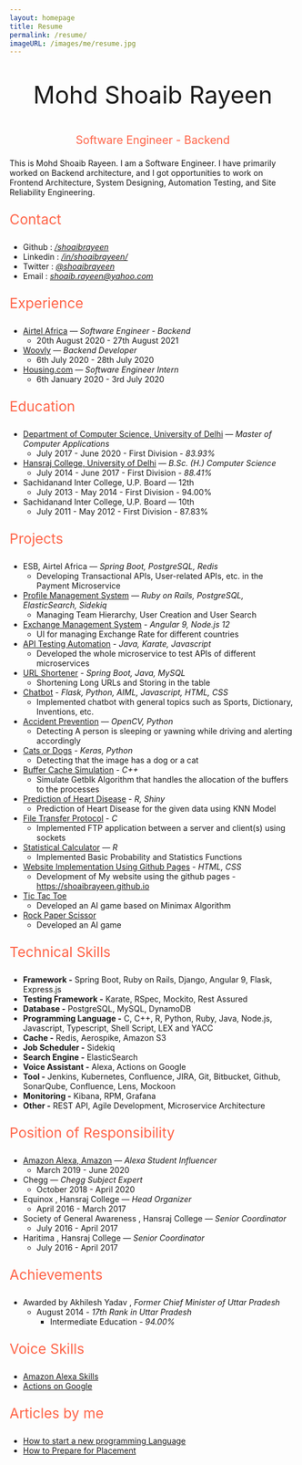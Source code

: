 ```yaml
---
layout: homepage
title: Resume
permalink: /resume/
imageURL: /images/me/resume.jpg
---
```


<p style="text-align: center; font-size: 3em">
Mohd Shoaib Rayeen
</p>
<p style="text-align: center; color: #FF6347; font-size: 1.4em">
Software Engineer - Backend
</p>

This is Mohd Shoaib Rayeen. I am a Software Engineer. I have primarily worked on Backend architecture, and I got opportunities to work on Frontend Architecture, System Designing, Automation Testing, and Site Reliability Engineering.

<p style="text-align: left; color: #FF6347; font-size: 1.75em">
  Contact
</p>

- Github : _[/shoaibrayeen](https://github.com/shoaibrayeen)_
- Linkedin : _[/in/shoaibrayeen/](https://www.linkedin.com/in/shoaibrayeen/)_
- Twitter : _[@shoaibrayeen](https://twitter.com/Shoaibrayeen)_
- Email : _<shoaib.rayeen@yahoo.com>_

<p style="text-align: left; color: #FF6347; font-size: 1.75em">
  Experience
</p>

- [Airtel Africa](https://airtel.africa) — _Software Engineer - Backend_
    - 20th August 2020 - 27th August 2021
- [Woovly](https://www.woovly.com/) — _Backend Developer_
    - 6th July 2020 - 28th July 2020
- [Housing.com](https://housing.com/) — _Software Engineer Intern_
    - 6th January 2020 - 3rd July 2020

<p style="text-align: left; color: #FF6347; font-size: 1.75em">
  Education 
</p>

- [Department of Computer Science, University of Delhi](http://cs.du.ac.in/) — _Master of Computer Applications_
    - July 2017 - June 2020 - First Division - _83.93%_
- [Hansraj College, University of Delhi](https://www.hansrajcollege.ac.in) — _B.Sc. (H.) Computer Science_
    - July 2014 - June 2017 - First Division - _88.41%_
- Sachidanand Inter College, U.P. Board — 12th
    - July 2013 - May 2014 - First Division - 94.00%
- Sachidanand Inter College, U.P. Board — 10th
    - July 2011 - May 2012 - First Division - 87.83%
      
<p style="text-align: left; color: #FF6347; font-size: 1.75em">
  Projects 
</p>

- ESB, Airtel Africa — _Spring Boot, PostgreSQL, Redis_
    - Developing Transactional APIs, User-related APIs, etc. in the Payment  Microservice
- [Profile Management System](https://github.com/shoaibrayeen/Profile-Management-System) —  _Ruby on Rails, PostgreSQL, ElasticSearch, Sidekiq_
    - Managing Team Hierarchy, User Creation and User Search
- [Exchange Management System](https://github.com/shoaibrayeen/Exchange-Management-System) - _Angular 9, Node.js 12_
    - UI for managing Exchange Rate for different countries
- [API Testing Automation](https://github.com/shoaibrayeen/API-Testing-Automation) - _Java, Karate, Javascript_
    - Developed the whole microservice to test APIs of different microservices
- [URL Shortener](https://github.com/shoaibrayeen/Url-Shortener) - _Spring Boot, Java, MySQL_
    - Shortening Long URLs and Storing in the table
- [Chatbot](https://github.com/shoaibrayeen/Chatbot) - _Flask, Python, AIML, Javascript, HTML, CSS_
    - Implemented chatbot with general topics such as Sports, Dictionary, Inventions, etc.
- [Accident Prevention](https://github.com/shoaibrayeen/Accident-Prevention) — _OpenCV, Python_
    - Detecting A person is sleeping or yawning while driving and alerting accordingly
- [Cats or Dogs](https://github.com/shoaibrayeen/Course-Work/tree/master/Neural%20Network/Cats%20or%20Dogs) - _Keras, Python_
    - Detecting that the image has a dog or a cat
- [Buffer Cache Simulation](https://github.com/shoaibrayeen/Buffer-Cache-Simulation) - _C++_
    - Simulate Getblk Algorithm that handles the allocation of the buffers to the processes
- [Prediction of Heart Disease](https://github.com/shoaibrayeen/Heart-Disease-Predictor) - _R, Shiny_
    - Prediction of Heart Disease for the given data using KNN Model
- [File Transfer Protocol](https://github.com/shoaibrayeen/File-Transfer-Protocol) - _C_
    - Implemented FTP application between a server and client(s) using sockets
- [Statistical Calculator](https://github.com/shoaibrayeen/R) — _R_
    - Implemented Basic Probability and Statistics Functions
- [Website Implementation Using Github Pages](https://shoaibrayeen.github.io) - _HTML, CSS_
    - Development of My website using the github pages - https://shoaibrayeen.github.io
- [Tic Tac Toe](https://shoaibrayeen.github.io/Course-Work/Artificial%20Intelligence/2%20Player%20Game/Tic%20Toc%20Toe/index.html)
    - Developed an AI game based on Minimax Algorithm
- [Rock Paper Scissor](https://shoaibrayeen.github.io/Course-Work/Artificial%20Intelligence/2%20Player%20Game/Rock%20Paper%20Scissor/index.html)
    - Developed an AI game
    
<p style="text-align: left; color: #FF6347; font-size: 1.75em">
  Technical Skills 
</p>

- **Framework -** Spring Boot, Ruby on Rails, Django, Angular 9, Flask, Express.js
- **Testing Framework -** Karate, RSpec, Mockito, Rest Assured
- **Database -** PostgreSQL, MySQL, DynamoDB
- **Programming Language -** C, C++, R, Python, Ruby, Java, Node.js, Javascript, Typescript, Shell Script, LEX and YACC
- **Cache -** Redis, Aerospike, Amazon S3
- **Job Scheduler -** Sidekiq
- **Search Engine -** ElasticSearch
- **Voice Assistant -** Alexa, Actions on Google
- **Tool -** Jenkins, Kubernetes, Confluence, JIRA, Git, Bitbucket, Github, SonarQube, Confluence, Lens, Mockoon
- **Monitoring -** Kibana, RPM, Grafana
- **Other -** REST API, Agile Development, Microservice Architecture

<p style="text-align: left; color: #FF6347; font-size: 1.75em">
  Position of Responsibility
</p>

- [Amazon Alexa, Amazon](https://developer.amazon.com/en-IN/alexa/alexa-student-influencer#alexa-student-influencers) — _Alexa Student Influencer_
    - March 2019 - June 2020
- Chegg — _Chegg Subject Expert_
    - October 2018 - April 2020
- Equinox , Hansraj College — _Head Organizer_
    - April 2016 - March 2017
- Society of General Awareness , Hansraj College — _Senior Coordinator_
    - July 2016 - April 2017
- Haritima , Hansraj College — _Senior Coordinator_
    - July 2016 - April 2017

<p style="text-align: left; color: #FF6347; font-size: 1.75em">
 Achievements
</p>

- Awarded by Akhilesh Yadav , _Former Chief Minister of Uttar Pradesh_
    - August 2014 - _17th Rank in Uttar Pradesh_
        - Intermediate Education - _94.00%_


<p style="text-align: left; color: #FF6347; font-size: 1.75em">
  Voice Skills 
</p>

- [Amazon Alexa Skills](/Amazon_Alexa)
- [Actions on Google](/Actions_on_Google)

<p style="text-align: left; color: #FF6347; font-size: 1.75em">
  Articles by me
</p>

- [How to start a new programming Language](/get-started-with-any-programming-language)
- [How to Prepare for Placement](/placement)
